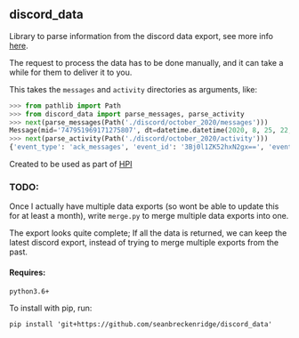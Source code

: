 ## discord_data

Library to parse information from the discord data export, see more info [here](https://support.discord.com/hc/en-us/articles/360004027692).

The request to process the data has to be done manually, and it can take a while for them to deliver it to you.

This takes the `messages` and `activity` directories as arguments, like:

```python
>>> from pathlib import Path
>>> from discord_data import parse_messages, parse_activity
>>> next(parse_messages(Path('./discord/october_2020/messages')))
Message(mid='747951969171275807', dt=datetime.datetime(2020, 8, 25, 22, 54, 5, 726000, tzinfo=datetime.timezone.utc), channel=Channel(cid='464051583559139340', name='general', server_name='Dream World'), content='<:NotLikeThis:237729324885606403>', attachments='')
>>> next(parse_activity(Path('./discord/october_2020/activity')))
{'event_type': 'ack_messages', 'event_id': '3Bj0l1ZK52hxN2gx==', 'event_source': 'client', 'user_id': '52292364546181229242', 'ip': '....', 'day': '655', 'chosen_locale': 'en-US', 'detected_locale': 'en-US', 'browser': 'Discord Client', 'city': '...', 'country_code': 'US', 'region_code': 'CA', 'time_zone': 'America/Los_Angeles', 'guild_id': '40922123327445216540', 'guild_size_total': '374', 'guild_member_num_roles': '9', 'guild_member_perms': '2616662909', 'guild_num_channels': '25', 'guild_num_text_channels': '19', 'guild_num_voice_channels': '6', 'guild_num_roles': '200', 'guild_is_vip': False, 'channel_id': '82785028073258646612', 'channel_type': '0', 'channel_size_total': '0', 'channel_member_perms': '104193088', 'channel_hidden': True, 'client_send_timestamp': '"2018-05-02T00:47:33.534Z"', 'client_track_timestamp': '"2018-05-02T00:47:33.459Z"', 'timestamp': '"2018-05-02T00:47:33.667Z"'}
```

Created to be used as part of [HPI](https://github.com/seanbreckenridge/HPI)

### TODO:

Once I actually have multiple data exports (so wont be able to update this for at least a month), write `merge.py` to merge multiple data exports into one.

The export looks quite complete; If all the data is returned, we can keep the latest discord export, instead of trying to merge multiple exports from the past.

#### Requires:

`python3.6+`

To install with pip, run:

    pip install 'git+https://github.com/seanbreckenridge/discord_data'
